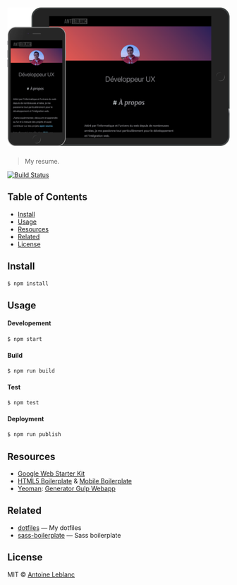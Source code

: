 # [![screenshot](media/screenshot.png)](https://antleblanc.me)

> My resume.

[![Build Status](https://travis-ci.org/antleblanc/antleblanc.me.svg?branch=master)](https://travis-ci.org/antleblanc/antleblanc.me)

## Table of Contents

- [Install](#install)
- [Usage](#usage)
- [Resources](#resources)
- [Related](#related)
- [License](#license)

## Install

```sh
$ npm install
```

## Usage

#### Developement

```sh
$ npm start
```

#### Build

```sh
$ npm run build
```

#### Test

```sh
$ npm test
```

#### Deployment

```sh
$ npm run publish
```

## Resources

- [Google Web Starter Kit](https://github.com/google/web-starter-kit)
- [HTML5 Boilerplate](https://github.com/h5bp/html5-boilerplate) & [Mobile Boilerplate](https://github.com/h5bp/mobile-boilerplate)
- [Yeoman](http://yeoman.io): [Generator Gulp Webapp](https://github.com/yeoman/generator-gulp-webapp)

## Related

- [dotfiles](https://github.com/antleblanc/dotfiles) — My dotfiles
- [sass-boilerplate](https://github.com/antleblanc/sass-boilerplate) — Sass boilerplate

## License

MIT &copy; [Antoine Leblanc](https://antleblanc.me)
